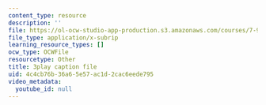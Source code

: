 ```yaml
---
content_type: resource
description: ''
file: https://ol-ocw-studio-app-production.s3.amazonaws.com/courses/7-91j-foundations-of-computational-and-systems-biology-spring-2014/4c4cb76b36a65e57ac1d2cac6eede795_MniYgsZSp30.vtt
file_type: application/x-subrip
learning_resource_types: []
ocw_type: OCWFile
resourcetype: Other
title: 3play caption file
uid: 4c4cb76b-36a6-5e57-ac1d-2cac6eede795
video_metadata:
  youtube_id: null
---
```

